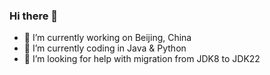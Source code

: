 ### Hi there 👋

<!--
**mogudian/mogudian** is a ✨ _special_ ✨ repository because its `README.md` (this file) appears on your GitHub profile.

Here are some ideas to get you started:

-->
- 🔭 I’m currently working on Beijing, China
- 🌱 I’m currently coding in Java & Python
- 🤔 I’m looking for help with migration from JDK8 to JDK22
